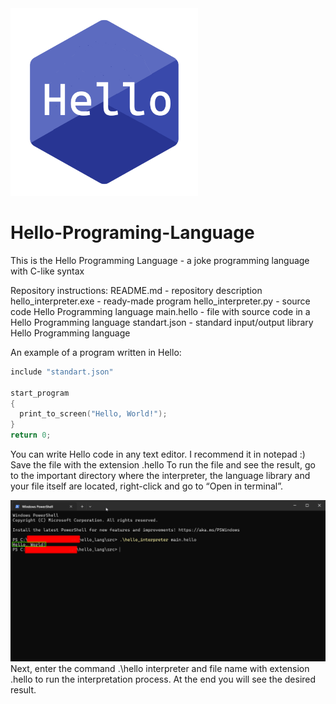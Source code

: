 <div algin="center">
    <img src="hello_logo.png" width="300">
</div>

# Hello-Programing-Language
This is the Hello Programming Language - a joke programming language with C-like syntax

Repository instructions:
README.md - repository description
hello_interpreter.exe - ready-made program
hello_interpreter.py - source code Hello Programming language
main.hello - file with source code in a Hello Programming language
standart.json - standard input/output library Hello Programming language

An example of a program written in Hello:
```c
include "standart.json"

start_program
{
  print_to_screen("Hello, World!");
}
return 0;
```

You can write Hello code in any text editor. I recommend it in notepad :)
Save the file with the extension .hello
To run the file and see the result, go to the important directory where the interpreter, the language library and your file itself are located, right-click and go to “Open in terminal”.
<div algin="center">
    <img src="interpreting.png" width="1000">
</div>
Next, enter the command .\hello interpreter and file name with extension .hello to run the interpretation process. At the end you will see the desired result.
